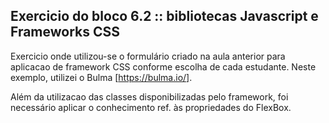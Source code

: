 ## Exercicio do bloco 6.2 :: bibliotecas Javascript e Frameworks CSS

Exercicio onde utilizou-se o formulário criado na aula anterior para aplicacao de framework CSS conforme escolha de cada estudante.
Neste exemplo, utilizei o Bulma [https://bulma.io/].

Além da utilizacao das classes disponibilizadas pelo framework, foi necessário aplicar o conhecimento ref. às propriedades do FlexBox.
